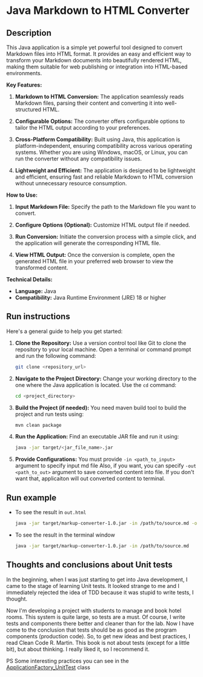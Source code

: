 # Java Markdown to HTML Converter

## Description

This Java application is a simple yet powerful tool designed to convert Markdown files into HTML format. It provides an easy and efficient way to transform your Markdown documents into beautifully rendered HTML, making them suitable for web publishing or integration into HTML-based environments.

**Key Features:**

1. **Markdown to HTML Conversion:** The application seamlessly reads Markdown files, parsing their content and converting it into well-structured HTML.

2. **Configurable Options:** The converter offers configurable options to tailor the HTML output according to your preferences.

3. **Cross-Platform Compatibility:** Built using Java, this application is platform-independent, ensuring compatibility across various operating systems. Whether you are using Windows, macOS, or Linux, you can run the converter without any compatibility issues.

4. **Lightweight and Efficient:** The application is designed to be lightweight and efficient, ensuring fast and reliable Markdown to HTML conversion without unnecessary resource consumption.

**How to Use:**

1. **Input Markdown File:** Specify the path to the Markdown file you want to convert.

2. **Configure Options (Optional):** Customize HTML output file if needed.

3. **Run Conversion:** Initiate the conversion process with a simple click, and the application will generate the corresponding HTML file.

4. **View HTML Output:** Once the conversion is complete, open the generated HTML file in your preferred web browser to view the transformed content.

**Technical Details:**

- **Language:** Java
- **Compatibility:** Java Runtime Environment (JRE) 18 or higher

## Run instructions

Here's a general guide to help you get started:

1. **Clone the Repository:**
   Use a version control tool like Git to clone the repository to your local machine. Open a terminal or command prompt and run the following command:
   ```bash
   git clone <repository_url>
   ```

2. **Navigate to the Project Directory:**
   Change your working directory to the one where the Java application is located. Use the `cd` command:
   ```bash
   cd <project_directory>
   ```

3. **Build the Project (if needed):**
   You need maven build tool to build the project and run tests using:
   ```bash
   mvn clean package
   ```

4. **Run the Application:**
   Find an executable JAR file and run it using:
   ```bash
   java -jar target/<jar_file_name>.jar
   ```

5. **Provide Configurations:**
   You must provide `-in <path_to_input>` argument to specify input md file
   Also, if you want, you can specify `-out <path_to_out>` argument to save converted content into file. If you don't want that, applicaiton will out converted content to terminal.

## Run example

- To see the result in `out.html`
   ```bash
   java -jar target/markup-converter-1.0.jar -in /path/to/source.md -out /path/to/out.html
   ```

- To see the result in the terminal window
   ```bash
   java -jar target/markup-converter-1.0.jar -in /path/to/source.md
   ```

## Thoughts and conclusions about Unit tests

In the beginning, when I was just starting to get into Java development, I came to the stage of learning Unit tests. It looked strange to me and I immediately rejected the idea of TDD because it was stupid to write tests, I thought.

Now I'm developing a project with students to manage and book hotel rooms. This system is quite large, so tests are a must. Of course, I write tests and components there better and cleaner than for the lab.
Now I have come to the conclusion that tests should be as good as the program components (production code). So, to get new ideas and best practices, I read Clean Code R. Martin. This book is not about tests (except for a little bit), but about thinking. I really liked it, so I recommend it.

PS Some interesting practices you can see in the [ApplicationFactory_UnitTest](https://github.com/mibal-ua/markup-converter/blob/master/src/test/java/ua/mibal/application/component/ApplicationFactory_UnitTest.java) class
